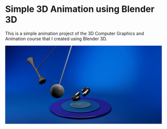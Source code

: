 # Simple 3D Animation using Blender 3D
This is a simple animation project of the 3D Computer Graphics and Animation course that I created using Blender 3D.

![](anima.png)

